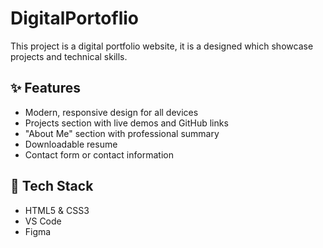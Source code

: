 # DigitalPortoflio
This project is a digital portfolio website, it is a designed which showcase projects and technical skills.

## ✨ Features

- Modern, responsive design for all devices
- Projects section with live demos and GitHub links
- "About Me" section with professional summary
- Downloadable resume
- Contact form or contact information

## 🔧 Tech Stack

- HTML5 & CSS3
- VS Code
- Figma

